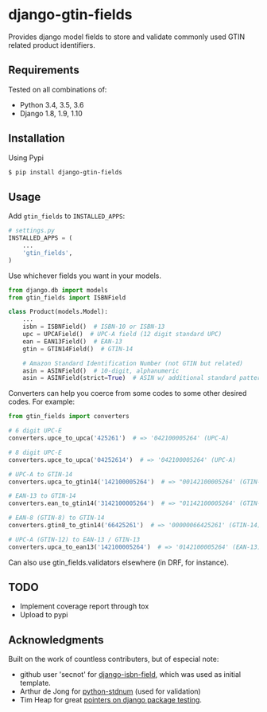 # django-gtin-fields

Provides django model fields to store and validate commonly used GTIN related
product identifiers.

## Requirements

Tested on all combinations of:

* Python 3.4, 3.5, 3.6
* Django 1.8, 1.9, 1.10

## Installation

Using Pypi

```bash
$ pip install django-gtin-fields
```

## Usage 

Add `gtin_fields` to `INSTALLED_APPS`:

```python
# settings.py
INSTALLED_APPS = (
	...
	'gtin_fields',
)
```

Use whichever fields you want in your models.

```python
from django.db import models
from gtin_fields import ISBNField

class Product(models.Model):
	...
	isbn = ISBNField()  # ISBN-10 or ISBN-13
    upc = UPCAField()  # UPC-A field (12 digit standard UPC)
    ean = EAN13Field()  # EAN-13
    gtin = GTIN14Field()  # GTIN-14

    # Amazon Standard Identification Number (not GTIN but related)
    asin = ASINField()  # 10-digit, alphanumeric
    asin = ASINField(strict=True)  # ASIN w/ additional standard pattern rules
```

Converters can help you coerce from some codes to some other desired codes.
For example:

```python
from gtin_fields import converters

# 6 digit UPC-E
converters.upce_to_upca('425261')  # => '042100005264' (UPC-A)

# 8 digit UPC-E
converters.upce_to_upca('04252614')  # => '042100005264' (UPC-A)

# UPC-A to GTIN-14
converters.upca_to_gtin14('142100005264')  # => "00142100005264' (GTIN-14)

# EAN-13 to GTIN-14
converters.ean_to_gtin14('3142100005264')  # => "01142100005264' (GTIN-14)

# EAN-8 (GTIN-8) to GTIN-14
converters.gtin8_to_gtin14('66425261')  # => '00000066425261' (GTIN-14)

# UPC-A (GTIN-12) to EAN-13 / GTIN-13
converters.upca_to_ean13('142100005264')  # => '0142100005264' (EAN-13)
```

Can also use gtin_fields.validators elsewhere (in DRF, for instance).

## TODO

* Implement coverage report through tox
* Upload to pypi

## Acknowledgments

Built on the work of countless contributers, but of especial note:

* github user 'secnot' for [django-isbn-field](https://github.com/secnot/django-isbn-field), which was used as initial template.
* Arthur de Jong for [python-stdnum](https://github.com/arthurdejong/python-stdnum) (used for validation)
* Tim Heap for great [pointers on django package testing](http://timheap.me/b/django-package-tests/).
